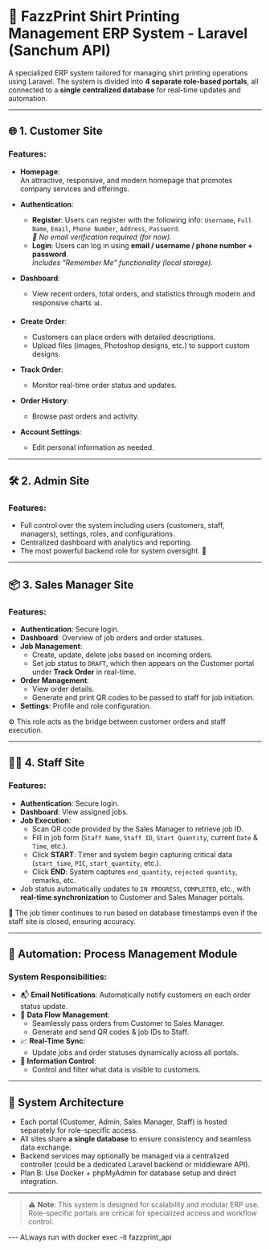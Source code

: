 # 🎽 FazzPrint Shirt Printing Management ERP System - Laravel (Sanchum API)

A specialized ERP system tailored for managing shirt printing operations using Laravel. The system is divided into **4 separate role-based portals**, all connected to a **single centralized database** for real-time updates and automation.

---

## 🌐 1. Customer Site

### Features:
- **Homepage**:  
  An attractive, responsive, and modern homepage that promotes company services and offerings.

- **Authentication**:
  - **Register**: Users can register with the following info: `Username`, `Full Name`, `Email`, `Phone Number`, `Address`, `Password`.  
    _📌 No email verification required (for now)._
  - **Login**: Users can log in using **email / username / phone number + password**.  
    _Includes "Remember Me" functionality (local storage)._

- **Dashboard**:
  - View recent orders, total orders, and statistics through modern and responsive charts 📊.

- **Create Order**:
  - Customers can place orders with detailed descriptions.
  - Upload files (images, Photoshop designs, etc.) to support custom designs.

- **Track Order**:
  - Monitor real-time order status and updates.

- **Order History**:
  - Browse past orders and activity.

- **Account Settings**:
  - Edit personal information as needed.

---

## 🛠️ 2. Admin Site

### Features:
- Full control over the system including users (customers, staff, managers), settings, roles, and configurations.
- Centralized dashboard with analytics and reporting.
- The most powerful backend role for system oversight. 👑

---

## 📦 3. Sales Manager Site

### Features:
- **Authentication**: Secure login.
- **Dashboard**: Overview of job orders and order statuses.
- **Job Management**:
  - Create, update, delete jobs based on incoming orders.
  - Set job status to `DRAFT`, which then appears on the Customer portal under **Track Order** in real-time.
- **Order Management**:
  - View order details.
  - Generate and print QR codes to be passed to staff for job initiation.
- **Settings**: Profile and role configuration.

⚙️ This role acts as the bridge between customer orders and staff execution.

---

## 👨‍🔧 4. Staff Site

### Features:
- **Authentication**: Secure login.
- **Dashboard**: View assigned jobs.
- **Job Execution**:
  - Scan QR code provided by the Sales Manager to retrieve job ID.
  - Fill in job form (`Staff Name`, `Staff ID`, `Start Quantity`, current `Date` & `Time`, etc.).
  - Click **START**: Timer and system begin capturing critical data (`start_time`, `PIC`, `start_quantity`, etc.).
  - Click **END**: System captures `end_quantity`, `rejected quantity`, remarks, etc.
- Job status automatically updates to `IN PROGRESS`, `COMPLETED`, etc., with **real-time synchronization** to Customer and Sales Manager portals.

📌 The job timer continues to run based on database timestamps even if the staff site is closed, ensuring accuracy.

---

## 🤖 Automation: Process Management Module

### System Responsibilities:
- 📬 **Email Notifications**: Automatically notify customers on each order status update.
- 🔄 **Data Flow Management**:
  - Seamlessly pass orders from Customer to Sales Manager.
  - Generate and send QR codes & job IDs to Staff.
- 📈 **Real-Time Sync**:
  - Update jobs and order statuses dynamically across all portals.
- 🔐 **Information Control**:
  - Control and filter what data is visible to customers.

---

## 🧩 System Architecture

- Each portal (Customer, Admin, Sales Manager, Staff) is hosted separately for role-specific access.
- All sites share **a single database** to ensure consistency and seamless data exchange.
- Backend services may optionally be managed via a centralized controller (could be a dedicated Laravel backend or middleware API).
- Plan B: Use Docker + phpMyAdmin for database setup and direct integration.

---

> ⚠️ **Note**: This system is designed for scalability and modular ERP use. Role-specific portals are critical for specialized access and workflow control.

--- ALways run with docker exec -it fazzprint_api